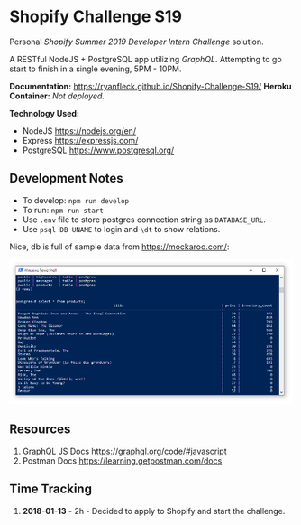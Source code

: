 # Shopify Challenge S19

Personal *Shopify Summer 2019 Developer Intern Challenge* solution.

A RESTful NodeJS + PostgreSQL app utilizing *GraphQL*. Attempting to go start to finish in a single evening, 5PM - 10PM.

**Documentation:** <https://ryanfleck.github.io/Shopify-Challenge-S19/>
**Heroku Container:** *Not deployed.*

**Technology Used:**
- NodeJS <https://nodejs.org/en/>
- Express <https://expressjs.com/>
- PostgreSQL <https://www.postgresql.org/>

## Development Notes

- To develop: `npm run develop`
- To run: `npm run start`
- Use `.env` file to store postgres connection string as `DATABASE_URL`.
- Use `psql DB UNAME` to login and `\dt` to show relations.

Nice, db is full of sample data from <https://mockaroo.com/>:

![Sample Data](docs/assets/PSQL_Init.PNG)

## Resources

1. GraphQL JS Docs <https://graphql.org/code/#javascript>
1. Postman Docs <https://learning.getpostman.com/docs>

## Time Tracking

1. **2018-01-13** - 2h - Decided to apply to Shopify and start the challenge.
